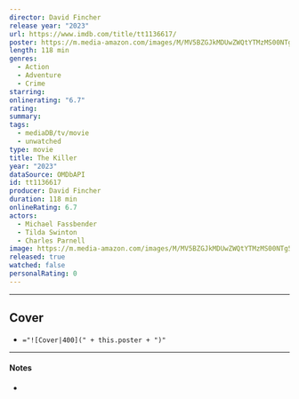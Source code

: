 ```yaml
---
director: David Fincher
release year: "2023"
url: https://www.imdb.com/title/tt1136617/
poster: https://m.media-amazon.com/images/M/MV5BZGJkMDUwZWQtYTMzMS00NTg5LWE1ZTYtOTVhMDI4NGI1YjMyXkEyXkFqcGdeQXVyODk4OTc3MTY@._V1_SX300.jpg
length: 118 min
genres:
  - Action
  - Adventure
  - Crime
starring: 
onlinerating: "6.7"
rating: 
summary: 
tags:
  - mediaDB/tv/movie
  - unwatched
type: movie
title: The Killer
year: "2023"
dataSource: OMDbAPI
id: tt1136617
producer: David Fincher
duration: 118 min
onlineRating: 6.7
actors:
  - Michael Fassbender
  - Tilda Swinton
  - Charles Parnell
image: https://m.media-amazon.com/images/M/MV5BZGJkMDUwZWQtYTMzMS00NTg5LWE1ZTYtOTVhMDI4NGI1YjMyXkEyXkFqcGdeQXVyODk4OTc3MTY@._V1_SX300.jpg
released: true
watched: false
personalRating: 0
---
```



---
## Cover

- `="![Cover|400](" + this.poster + ")"`

---
#### Notes
- 
